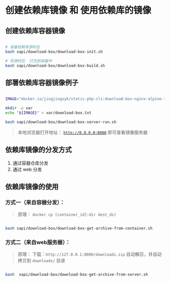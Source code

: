 # 创建依赖库镜像 和 使用依赖库的镜像

## 创建依赖库容器镜像

```bash

# 准备依赖库源码包
bash sapi/download-box/download-box-init.sh

# 将源码包  打包到容器中
bash sapi/download-box/download-box-build.sh

```

## 部署依赖库容器镜像例子

```bash

IMAGE="docker.io/jingjingxyk/static-php-cli:download-box-nginx-alpine-1.0-20230712T065158Z"

mkdir -p var 
echo "${IMAGE}" > var/download-box.txt

bash sapi/download-box/download-box-server-run.sh

```

> 本地浏览器打开地址：   [`http://0.0.0.0:8000`](http://0.0.0.0:8000)  即可查看镜像服务器

## 依赖库镜像的分发方式

1. 通过容器仓库分发
1. 通过 web 分发

## 依赖库镜像的使用

### 方式一（来自容器分发）：

> 原理：  `docker cp [container_id]:dir dest_dir`

```bash

bash sapi/download-box/download-box-get-archive-from-container.sh

```

### 方式二（来自web服务器）：

> 原理： 下载：`http://127.0.0.1:8000/downloads.zip`
> 自动解压，并自动拷贝到 `downloads/` 目录

```bash

bash  sapi/download-box/download-box-get-archive-from-server.sh

```

